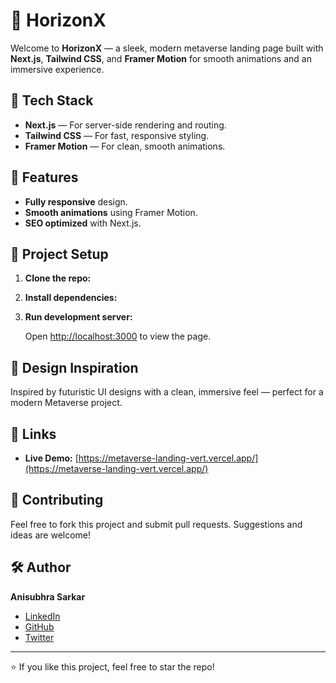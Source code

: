 # 🌌 HorizonX&#x20;

Welcome to **HorizonX** — a sleek, modern metaverse landing page built with **Next.js**, **Tailwind CSS**, and **Framer Motion** for smooth animations and an immersive experience.

## 🚀 Tech Stack

- **Next.js** — For server-side rendering and routing.
- **Tailwind CSS** — For fast, responsive styling.
- **Framer Motion** — For clean, smooth animations.

## 🎯 Features

- **Fully responsive** design.
- **Smooth animations** using Framer Motion.
- **SEO optimized** with Next.js.

## 📁 Project Setup

1. **Clone the repo:**

2. **Install dependencies:**

3. **Run development server:**

   Open [http://localhost:3000](http://localhost:3000) to view the page.

## 🎨 Design Inspiration

Inspired by futuristic UI designs with a clean, immersive feel — perfect for a modern Metaverse project.

## 🔗 Links

- **Live Demo:** [https://metaverse-landing-vert.vercel.app/](https://metaverse-landing-vert.vercel.app/)

## 🤝 Contributing

Feel free to fork this project and submit pull requests. Suggestions and ideas are welcome!

## 🛠️ Author

**Anisubhra Sarkar**

- [LinkedIn](https://www.linkedin.com/in/anisubhrasarkar/)
- [GitHub](https://github.com/Anisubhra)
- [Twitter](https://x.com/anisubhrasarkar)

---

⭐️ If you like this project, feel free to star the repo!

